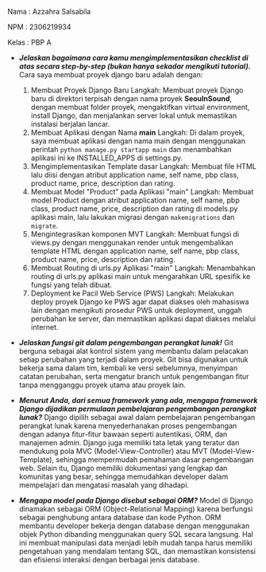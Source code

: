 Nama : Azzahra Salsabila

NPM : 2306219934

Kelas : PBP A

* ***Jelaskan bagaimana cara kamu mengimplementasikan checklist di atas secara step-by-step (bukan hanya sekadar mengikuti tutorial).***
Cara saya membuat proyek django baru adalah dengan:
  1. Membuat Proyek Django Baru
  Langkah: Membuat proyek Django baru di direktori terpisah dengan nama proyek **SeoulnSound**, dengan membuat folder proyek, mengaktifkan virtual environment, install Django, dan menjalankan server lokal untuk memastikan instalasi berjalan lancar.
  2. Membuat Aplikasi dengan Nama **main**
  Langkah: Di dalam proyek, saya membuat aplikasi dengan nama main dengan menggunakan perintah ```python manage.py startapp main``` dan menambahkan aplikasi ini ke INSTALLED_APPS di settings.py.
  3. Mengimplementasikan Template dasar
  Langkah: Membuat file HTML lalu diisi dengan atribut application name, self name, pbp class, product name, price, description dan rating.
  4. Membuat Model "Product" pada Aplikasi "main"
  Langkah: Membuat model Product dengan atribut application name, self name, pbp class, product name, price, description dan rating di models.py aplikasi main, lalu lakukan migrasi dengan ```makemigrations``` dan ```migrate```.
  5. Mengintegrasikan komponen MVT
  Langkah: Membuat fungsi di views.py dengan menggunakan render untuk mengembalikan template HTML dengan application name, self name, pbp class, product name, price, description dan rating.
  6. Membuat Routing di urls.py Aplikasi "main"
  Langkah: Menambahkan routing di urls.py aplikasi main untuk mengarahkan URL spesifik ke fungsi yang telah dibuat.
  7. Deployment ke Pacil Web Service (PWS)
  Langkah: Melakukan deploy proyek Django ke PWS agar dapat diakses oleh mahasiswa lain dengan mengikuti prosedur PWS untuk deployment, unggah perubahan ke server, dan memastikan aplikasi dapat diakses melalui internet.

* ***Jelaskan fungsi git dalam pengembangan perangkat lunak!***
Git berguna sebagai alat kontrol sistem yang membantu dalam pelacakan setiap perubahan yang terjadi dalam proyek. Git bisa digunakan untuk bekerja sama dalam tim, kembali ke versi sebelumnya, menyimpan catatan perubahan, serta mengatur branch untuk pengembangan fitur tanpa mengganggu proyek utama atau proyek lain.

* ***Menurut Anda, dari semua framework yang ada, mengapa framework Django dijadikan permulaan pembelajaran pengembangan perangkat lunak?***
Django dipilih sebagai awal dalam pembelajaran pengembangan perangkat lunak karena menyederhanakan proses pengembangan dengan adanya fitur-fitur bawaan seperti autentikasi, ORM, dan manajemen admin. Django juga memiliki tata letak yang teratur dan mendukung pola MVC (Model-View-Controller) atau MVT (Model-View-Template), sehingga mempermudah pemahaman dasar pengembangan web. Selain itu, Django memiliki dokumentasi yang lengkap dan komunitas yang besar, sehingga memudahkan developer dalam mempelajari dan mengatasi masalah yang dihadapi.

* ***Mengapa model pada Django disebut sebagai ORM?***
Model di Django dinamakan sebagai ORM (Object-Relational Mapping) karena berfungsi sebagai penghubung antara database dan kode Python. ORM membantu developer bekerja dengan database dengan menggunakan objek Python dibanding menggunakan query SQL secara langsung. Hal ini membuat manipulasi data menjadi lebih mudah tanpa harus memiliki pengetahuan yang mendalam tentang SQL, dan memastikan konsistensi dan efisiensi interaksi dengan berbagai jenis database.
